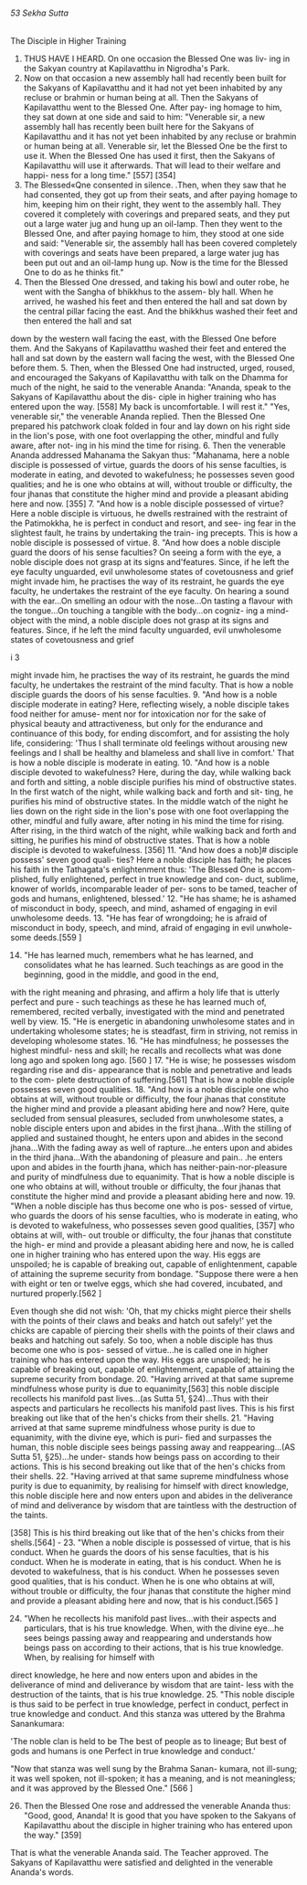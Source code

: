 ###### 53 Sekha Sutta

 The Disciple in Higher Training

1. THUS HAVE I HEARD. On one occasion the Blessed One was liv-
ing in the Sakyan country at Kapilavatthu in Nigrodha's Park.
2. Now on that occasion a new assembly hall had recently been
built for the Sakyans of Kapilavatthu and it had not yet been
inhabited by any recluse or brahmin or human being at all. Then
the Sakyans of Kapilavatthu went to the Blessed One. After pay-
ing homage to him, they sat down at one side and said to him:
"Venerable sir, a new assembly hall has recently been built
here for the Sakyans of Kapilavatthu and it has not yet been
inhabited by any recluse or brahmin or human being at all.
Venerable sir, let the Blessed One be the first to use it. When the
Blessed One has used it first, then the Sakyans of Kapilavatthu
will use it afterwards. That will lead to their welfare and happi-
ness for a long time." [557] [354]
3. The Blessed«Qne consented in silence. .Then, when they saw
that he had consented, they got up from their seats, and after
paying homage to him, keeping him on their right, they went to
the assembly hall. They covered it completely with coverings
and prepared seats, and they put out a large water jug and hung
up an oil-lamp. Then they went to the Blessed One, and after
paying homage to him, they stood at one side and said:
"Venerable sir, the assembly hall has been covered completely
with coverings and seats have been prepared, a large water jug
has been put out and an oil-lamp hung up. Now is the time for
the Blessed One to do as he thinks fit."
4. Then the Blessed One dressed, and taking his bowl and
outer robe, he went with the Sangha of bhikkhus to the assem-
bly hall. When he arrived, he washed his feet and then entered
the hall and sat down by the central pillar facing the east. And
the bhikkhus washed their feet and then entered the hall and sat

down by the western wall facing the east, with the Blessed One
before them. And the Sakyans of Kapilavatthu washed their feet
and entered the hall and sat down by the eastern wall facing the
west, with the Blessed One before them.
5. Then, when the Blessed One had instructed, urged, roused,
and encouraged the Sakyans of Kapilavatthu with talk on the
Dhamma for much of the night, he said to the venerable Ananda:
"Ananda, speak to the Sakyans of Kapilavatthu about the dis-
ciple in higher training who has entered upon the way. [558] My
back is uncomfortable. I will rest it."
"Yes, venerable sir," the venerable Ananda replied.
Then the Blessed One prepared his patchwork cloak folded in
four and lay down on his right side in the lion's pose, with one
foot overlapping the other, mindful and fully aware, after not-
ing in his mind the time for rising.
6. Then the venerable Ananda addressed Mahanama the
Sakyan thus:
"Mahanama, here a noble disciple is possessed of virtue,
guards the doors of his sense faculties, is moderate in eating,
and devoted to wakefulness; he possesses seven good qualities;
and he is one who obtains at will, without trouble or difficulty,
the four jhanas that constitute the higher mind and provide a
pleasant abiding here and now. [355]
7. "And how is a noble disciple possessed of virtue? Here a
noble disciple is virtuous, he dwells restrained with the restraint
of the Patimokkha, he is perfect in conduct and resort, and see-
ing fear in the slightest fault, he trains by undertaking the train-
ing precepts. This is how a noble disciple is possessed of virtue.
8. "And how does a noble disciple guard the doors of his
sense faculties? On seeing a form with the eye, a noble disciple
does not grasp at its signs and'features. Since, if he left the eye
faculty unguarded, evil unwholesome states of covetousness
and grief might invade him, he practises the way of its
restraint, he guards the eye faculty, he undertakes the restraint
of the eye faculty. On hearing a sound with the ear...On
smelling an odour with the nose...On tasting a flavour with
the tongue...On touching a tangible with the body...on cogniz-
ing a mind-object with the mind, a noble disciple does not
grasp at its signs and features. Since, if he left the mind faculty
unguarded, evil unwholesome states of covetousness and grief

i 3

might invade him, he practises the way of its restraint, he
guards the mind faculty, he undertakes the restraint of the
mind faculty. That is how a noble disciple guards the doors of
his sense faculties.
9. "And how is a noble disciple moderate in eating? Here,
reflecting wisely, a noble disciple takes food neither for amuse-
ment nor for intoxication nor for the sake of physical beauty
and attractiveness, but only for the endurance and continuance
of this body, for ending discomfort, and for assisting the holy
life, considering: 'Thus I shall terminate old feelings without
arousing new feelings and I shall be healthy and blameless and
shall live in comfort.' That is how a noble disciple is moderate
in eating.
10. "And how is a noble disciple devoted to wakefulness?
Here, during the day, while walking back and forth and sitting,
a noble disciple purifies his mind of obstructive states. In the
first watch of the night, while walking back and forth and sit-
ting, he purifies his mind of obstructive states. In the middle
watch of the night he lies down on the right side in the lion's
pose with one foot overlapping the other, mindful and fully
aware, after noting in his mind the time for rising. After rising,
in the third watch of the night, while walking back and forth and
sitting, he purifies his mind of obstructive states. That is how a
noble disciple is devoted to wakefulness. [356]
11. "And how does a nob]# disciple possess' seven good quali-
ties? Here a noble disciple has faith; he places his faith in the
Tathagata's enlightenment thus: 'The Blessed One is accom-
plished, fully enlightened, perfect in true knowledge and con-
duct, sublime, knower of worlds, incomparable leader of per-
sons to be tamed, teacher of gods and humans, enlightened,
blessed.'
12. "He has shame; he is ashamed of misconduct in body,
speech, and mind, ashamed of engaging in evil unwholesome
deeds.
13. "He has fear of wrongdoing; he is afraid of misconduct in
body, speech, and mind, afraid of engaging in evil unwhole-
some deeds.[559 ]

14. "He has learned much, remembers what he has learned,
and consolidates what he has learned. Such teachings as are
good in the beginning, good in the middle, and good in the end,

with the right meaning and phrasing, and affirm a holy life that
is utterly perfect and pure - such teachings as these he has
learned much of, remembered, recited verbally, investigated
with the mind and penetrated well by view.
15. "He is energetic in abandoning unwholesome states and in
undertaking wholesome states; he is steadfast, firm in striving,
not remiss in developing wholesome states.
16. "He has mindfulness; he possesses the highest mindful-
ness and skill; he recalls and recollects what was done long ago
and spoken long ago. [560 ]
17. "He is wise; he possesses wisdom regarding rise and dis-
appearance that is noble and penetrative and leads to the com-
plete destruction of suffering.[561] That is how a noble disciple
possesses seven good qualities.
18. "And how is a noble disciple one who obtains at will,
without trouble or difficulty, the four jhanas that constitute the
higher mind and provide a pleasant abiding here and now?
Here, quite secluded from sensual pleasures, secluded from
unwholesome states, a noble disciple enters upon and abides in
the first jhana...With the stilling of applied and sustained
thought, he enters upon and abides in the second jhana...With
the fading away as well of rapture...he enters upon and abides
in the third jhana...With the abandoning of pleasure and
pain.. .he enters upon and abides in the fourth jhana, which has
neither-pain-nor-pleasure and purity of mindfulness due to
equanimity. That is how a noble disciple is one who obtains at
will, without trouble or difficulty, the four jhanas that constitute
the higher mind and provide a pleasant abiding here and now.
19. "When a noble disciple has thus become one who is pos-
sessed of virtue, who guards the doors of his sense faculties,
who is moderate in eating, who is devoted to wakefulness, who
possesses seven good qualities, [357] who obtains at will, with-
out trouble or difficulty, the four jhanas that constitute the high-
er mind and provide a pleasant abiding here and now, he is
called one in higher training who has entered upon the way. His
eggs are unspoiled; he is capable of breaking out, capable of
enlightenment, capable of attaining the supreme security from
bondage.
"Suppose there were a hen with eight or ten or twelve eggs,
which she had covered, incubated, and nurtured properly.[562 ]

Even though she did not wish: 'Oh, that my chicks might pierce
their shells with the points of their claws and beaks and hatch
out safely!' yet the chicks are capable of piercing their shells
with the points of their claws and beaks and hatching out safely.
So too, when a noble disciple has thus become one who is pos-
sessed of virtue...he is called one in higher training who has
entered upon the way. His eggs are unspoiled; he is capable of
breaking out, capable of enlightenment, capable of attaining the
supreme security from bondage.
20. "Having arrived at that same supreme mindfulness whose
purity is due to equanimity,[563] this noble disciple recollects his
manifold past lives...(as Sutta 51, §24)...Thus with their aspects
and particulars he recollects his manifold past lives. This is his
first breaking out like that of the hen's chicks from their shells.
21. "Having arrived at that same supreme mindfulness whose
purity is due to equanimity, with the divine eye, which is puri-
fied and surpasses the human, this noble disciple sees beings
passing away and reappearing...(AS Sutta 51, §25)...he under-
stands how beings pass on according to their actions. This is his
second breaking out like that of the hen's chicks from their shells.
22. "Having arrived at that same supreme mindfulness
whose purity is due to equanimity, by realising for himself
with direct knowledge, this noble disciple here and now enters
upon and abides in the deliverance of mind and deliverance by
wisdom that are taintless with the destruction of the taints.

[358] This is his third breaking out like that of the hen's chicks
from their shells.[564]              -
23. "When a noble disciple is possessed of virtue, that is his
conduct. When he guards the doors of his sense faculties, that is
his conduct. When he is moderate in eating, that is his conduct.
When he is devoted to wakefulness, that is his conduct. When
he possesses seven good qualities, that is his conduct. When he
is one who obtains at will, without trouble or difficulty, the four
jhanas that constitute the higher mind and provide a pleasant
abiding here and now, that is his conduct.[565 ]

24. "When he recollects his manifold past lives...with their
aspects and particulars, that is his true knowledge. When, with
the divine eye...he sees beings passing away and reappearing
and understands how beings pass on according to their actions,
that is his true knowledge. When, by realising for himself with

direct knowledge, he here and now enters upon and abides in the
deliverance of mind and deliverance by wisdom that are taint-
less with the destruction of the taints, that is his true knowledge.
25. "This noble disciple is thus said to be perfect in true
knowledge, perfect in conduct, perfect in true knowledge and
conduct. And this stanza was uttered by the Brahma
Sanankumara:

'The noble clan is held to be
The best of people as to lineage;
But best of gods and humans is one
Perfect in true knowledge and conduct.'

"Now that stanza was well sung by the Brahma Sanan-
kumara, not ill-sung; it was well spoken, not ill-spoken; it has a
meaning, and is not meaningless; and it was approved by the
Blessed One." [566 ]

26. Then the Blessed One rose and addressed the venerable
Ananda thus: "Good, good, Ananda! It is good that you have
spoken to the Sakyans of Kapilavatthu about the disciple in
higher training who has entered upon the way." [359]

That is what the venerable Ananda said. The Teacher approved.
The Sakyans of Kapilavatthu were satisfied and delighted in the
venerable Ananda's words.
